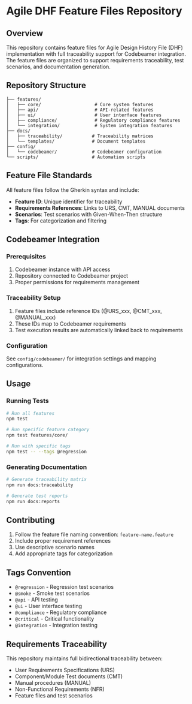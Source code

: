# Agile DHF Feature Files Repository

## Overview
This repository contains feature files for Agile Design History File (DHF) implementation with full traceability support for Codebeamer integration. The feature files are organized to support requirements traceability, test scenarios, and documentation generation.

## Repository Structure

```
├── features/
│   ├── core/                    # Core system features
│   ├── api/                     # API-related features
│   ├── ui/                      # User interface features
│   ├── compliance/              # Regulatory compliance features
│   └── integration/             # System integration features
├── docs/
│   ├── traceability/           # Traceability matrices
│   └── templates/              # Document templates
├── config/
│   └── codebeamer/             # Codebeamer configuration
└── scripts/                    # Automation scripts
```

## Feature File Standards

All feature files follow the Gherkin syntax and include:
- **Feature ID**: Unique identifier for traceability
- **Requirements References**: Links to URS, CMT, MANUAL documents
- **Scenarios**: Test scenarios with Given-When-Then structure
- **Tags**: For categorization and filtering

## Codebeamer Integration

### Prerequisites
1. Codebeamer instance with API access
2. Repository connected to Codebeamer project
3. Proper permissions for requirements management

### Traceability Setup
1. Feature files include reference IDs (@URS_xxx, @CMT_xxx, @MANUAL_xxx)
2. These IDs map to Codebeamer requirements
3. Test execution results are automatically linked back to requirements

### Configuration
See `config/codebeamer/` for integration settings and mapping configurations.

## Usage

### Running Tests
```bash
# Run all features
npm test

# Run specific feature category
npm test features/core/

# Run with specific tags
npm test -- --tags @regression
```

### Generating Documentation
```bash
# Generate traceability matrix
npm run docs:traceability

# Generate test reports
npm run docs:reports
```

## Contributing

1. Follow the feature file naming convention: `feature-name.feature`
2. Include proper requirement references
3. Use descriptive scenario names
4. Add appropriate tags for categorization

## Tags Convention

- `@regression` - Regression test scenarios
- `@smoke` - Smoke test scenarios
- `@api` - API testing
- `@ui` - User interface testing
- `@compliance` - Regulatory compliance
- `@critical` - Critical functionality
- `@integration` - Integration testing

## Requirements Traceability

This repository maintains full bidirectional traceability between:
- User Requirements Specifications (URS)
- Component/Module Test documents (CMT)
- Manual procedures (MANUAL)
- Non-Functional Requirements (NFR)
- Feature files and test scenarios